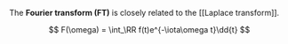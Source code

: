 The **Fourier transform (FT)** is closely related to the [[Laplace transform]].


$$
F(\omega) = \int_\RR f(t)e^{-\iota\omega t}\dd{t}
$$